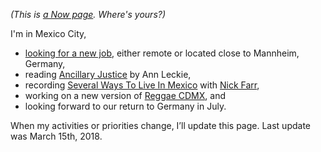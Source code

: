 <!-- 
.. title: What I'm doing at the moment
.. slug: now
.. date: 2016-06-22 17:44:06 UTC-05:00
.. tags: 
.. category: 
.. link: 
.. description: 
.. type: text
-->

*(This is [a Now page](http://nownownow.com/about). Where's yours?)*


I'm in Mexico City,

- [looking for a new job](link://slug/looking-for-work-django-developer-can-do-a-lot), either remote or located close to Mannheim, Germany,
- reading  [Ancillary Justice](https://www.goodreads.com/book/show/17333324-ancillary-justic) by Ann Leckie,
- recording [Several Ways To Live In Mexico](https://severalwaystolive.com/) with [Nick Farr](https://twitter.com/Nickf4rr),
- working on a new version of [Reggae CDMX](https://reggae-cdmx.com), and
- looking forward to our return to Germany in July.


<!-- - working on the [Full Stack Web Development](https://www.udacity.com/course/full-stack-web-developer-nanodegree-nd004) nanodegree program at [Udacity](https://www.udacity.com/) to fill some knowledge gaps,-->
<!-- - producing new episodes of [Tacos und Limetten](http://tacosundlimetten.de/) and [Cultural Comments](http://podcast.c3s.cc/), -->
<!-- - reading book 6 of the phenomenal *[Expanse](https://en.wikipedia.org/wiki/The_Expanse_(novel_series))* series by James S. A. Corey, and -->

When my activities or priorities change, I’ll update this page. Last update was March 15th, 2018.
